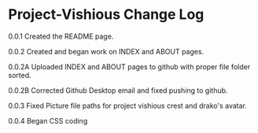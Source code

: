# Project-Vishious Change Log

0.0.1 Created the README page.

0.0.2 Created and began work on INDEX and ABOUT pages.

0.0.2A Uploaded INDEX and ABOUT pages to github with proper file folder sorted.

0.0.2B Corrected Github Desktop email and fixed pushing to github.

0.0.3 Fixed Picture file paths for project vishious crest and drako's avatar.

0.0.4 Began CSS coding
